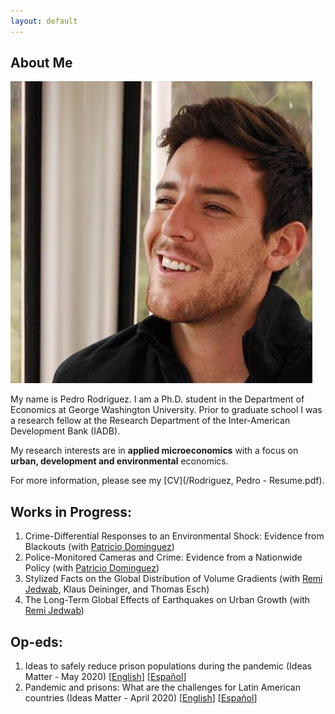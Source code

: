 ```yaml
---
layout: default
---
```


## About Me

<img class="profile-picture" src="photo.jpg">
 
My name is Pedro Rodriguez. I am a Ph.D. student in the Department of Economics at George Washington University. Prior to graduate school I was a research fellow at the Research Department of the Inter-American Development Bank (IADB).

My research interests are in **applied microeconomics** with a focus on **urban, development and environmental** economics.

For more information, please see my [CV](/Rodriguez, Pedro - Resume.pdf).

## Works in Progress:

1. Crime-Differential Responses to an Environmental Shock: Evidence from Blackouts (with [Patricio Dominguez](https://sites.google.com/site/pdomingr/))
2. Police-Monitored Cameras and Crime: Evidence from a Nationwide Policy (with [Patricio Dominguez](https://sites.google.com/site/pdomingr/))
3. Stylized Facts on the Global Distribution of Volume Gradients (with [Remi Jedwab](https://www.remijedwab.com/), Klaus Deininger, and Thomas Esch)
4. The Long-Term Global Effects of Earthquakes on Urban Growth (with [Remi Jedwab](https://www.remijedwab.com/))

## Op-eds:

1. Ideas to safely reduce prison populations during the pandemic (Ideas Matter - May 2020) [[English](https://blogs.iadb.org/ideas-matter/en/ideas-to-safely-reduce-prison-populations-during-the-pandemic/)] [[Español](https://blogs.iadb.org/ideas-que-cuentan/es/ideas-para-reducir-la-poblacion-carcelaria-de-manera-segura-ante-la-pandemia/)]
2. Pandemic and prisons: What are the challenges for Latin American countries (Ideas Matter - April 2020) [[English](https://blogs.iadb.org/ideas-matter/en/pandemic-and-prisons-what-are-the-challenges-for-latin-american-governments/)] [[Español](https://blogs.iadb.org/ideas-que-cuentan/es/la-pandemia-y-las-prisiones-cuales-son-los-desafios-para-los-gobiernos-de-america-latina/)]
